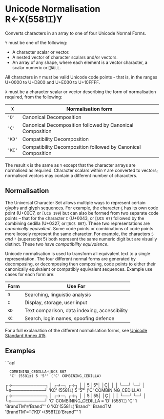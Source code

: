 <h1 class="heading"><span class="name">Unicode Normalisation</span> <span class="command">R←X(5581⌶)Y</span></h1>

Converts characters in an array to one of four Unicode Normal Forms.

`Y` must be one of the following:

* A character scalar or vector.
* A nested vector of character scalars and/or vectors.
* An array of any shape, where each element is a vector character, a scalar numeric or `⎕NULL`.

All characters in `Y` must be valid Unicode code points - that is, in the ranges U+0000 to U+D800 and U+E000 to U+10FFFF.

`X` must be a character scalar or vector describing the form of normalisation required, from the following:

|`X`   |Normalisation form
|------|---
|`'D'` |Canonical Decomposition
|`'C'` |Canonical Decomposition followed by Canonical Composition
|`'KD'`|Compatibility Decomposition
|`'KC'`|Compatibility Decomposition followed by Canonical Composition

The result `R` is the same as `Y` except that the character arrays are normalised as required. Character scalars within `Y` are converted to vectors; normalised vectors may contain a different number of characters.

## Normalisation

The Universal Character Set allows multiple ways to represent certain glyphs  and glyph sequences. For example, the character `Ç` has its own code point (U+00C7, or `⎕UCS 199`) but can also be formed from two separate code points – that for the character `C` (U+0043, or `⎕UCS 67`) followed by the combining cedilla (U+0327, or `⎕UCS 807`). These two representations are _canonically equivalent_. Some code points or combinations of code points more loosely represent the same character. For example, the characters `5` *and* `⁵` (superscript 5) both represent the same numeric digit but are visually distinct. These two have _compatibility equivalence_.

Unicode normalisation is used to transform all equivalent text to a single representation. The four different normal forms are generated by decomposing, or decomposing then composing, code points to either their canonically equivalent or compatibly equivalent sequences. Example use cases for each form are:

| Form | Use For
|------|---
| `D`  | Searching, linguistic analysis
| `C`  | Display, storage, user input
| `KD` | Text comparison, data indexing, accessibility
| `KC` | Search, login names, spoofing defence

For a full explanation of the different normalisation forms, see [Unicode Standard Annex #15](https://unicode.org/reports/tr15/).

<h2 class="example">Examples</h2>
```apl

      COMBINING_CEDILLA←⎕UCS 807
      'C' (5581⌶) 5 '5⁵' ('C' COMBINING_CEDILLA)
┌→───────────┐
│   ┌→─┐ ┌→┐ │
│ 5 │5⁵│ │Ç│ │
│   └──┘ └─┘ │
└∊───────────┘
      'KC' (5581⌶) 5 '5⁵' ('C' COMBINING_CEDILLA)
┌→───────────┐
│   ┌→─┐ ┌→┐ │
│ 5 │55│ │Ç│ │
│   └──┘ └─┘ │
└∊───────────┘
      'C' COMBINING_CEDILLA ≡ 'D' (5581⌶) 'Ç'
1
      'BrandTM'≡'Brand™'
0
      'KD'(5581⌶)'Brand™'
BrandTM
      'BrandTM'≡⍥('KD'∘(5581⌶))'Brand™'
1

```

